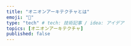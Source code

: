 ```yaml
---
title: "オニオンアーキテクチャとは"
emoji: "📓"
type: "tech" # tech: 技術記事 / idea: アイデア
topics: [オニオンアーキテクチャ]
published: false
---
```

